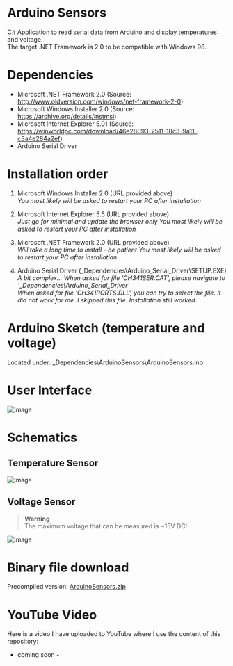 # Arduino Sensors
C# Application to read serial data from Arduino and display temperatures and voltage.<br>
The target .NET Framework is 2.0 to be compatible with Windows 98.

# Dependencies
- Microsoft .NET Framework 2.0 (Source: http://www.oldversion.com/windows/net-framework-2-0)
- Microsoft Windows Installer 2.0 (Source: https://archive.org/details/instmsi)
- Microsoft Internet Explorer 5.01 (Source: https://winworldpc.com/download/46e28093-2511-18c3-9a11-c3a4e284a2ef)
- Arduino Serial Driver

# Installation order
1) Microsoft Windows Installer 2.0 (URL provided above)<br />
   *You most likely will be asked to restart your PC after installation*
   
2) Microsoft Internet Explorer 5.5 (URL provided above)<br />
   *Just go for minimal and update the browser only*
   *You most likely will be asked to restart your PC after installation*

3) Microsoft .NET Framework 2.0 (URL provided above)<br />
   *Will take a long time to install - be patient*
   *You most likely will be asked to restart your PC after installation*

4) Arduino Serial Driver (\_Dependencies\Arduino_Serial_Driver\SETUP.EXE)<br />
   *A bit complex... When asked for file 'CH341SER.CAT', please navigate to '_Dependencies\Arduino_Serial_Driver'*<br />
   *When asked for file 'CH341PORTS.DLL', you can try to select the file. It did not work for me. I skipped this file. Installation still worked.*
   
# Arduino Sketch (temperature and voltage)
Located under: \_Dependencies\ArduinoSensors\ArduinoSensors.ino

# User Interface
![image](https://user-images.githubusercontent.com/88672050/201484735-b7d8633e-8e13-4291-9762-7a56df95f6ff.png)

# Schematics

## Temperature Sensor
![image](https://user-images.githubusercontent.com/88672050/201708861-968de58a-c888-45d9-a96c-36750139c1c3.png)

## Voltage Sensor

> __Warning__<br />
The maximum voltage that can be measured is ~15V DC!

![image](https://user-images.githubusercontent.com/88672050/201735425-d4f8a2f7-c846-4319-ba0c-8f51cb03cf9a.png)

# Binary file download
Precompiled version: [ArduinoSensors.zip](https://github.com/BitsUndBolts/ArduinoSensors/files/10024871/ArduinoSensors.zip)

# YouTube Video
Here is a video I have uploaded to YouTube where I use the content of this repository:
- coming soon -
